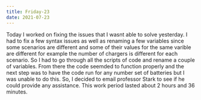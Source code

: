 ```yaml
---
title: Friday-23
date: 2021-07-23
---
```


Today I worked on fixing the issues that I wasnt able to solve yesterday. I had to fix a few syntax issues as well as renaming a few variables since some scenarios are different and some
of their values for the same varible are different for example the number of chargers is different for each scenario. So I had to go through all the scripts of code and rename 
a couple of variables. From there the code seemded to function properly and the next step was to have the code run for any number set of batteries but I was unable to do this.
So, I decided to email professor Stark to see if he could provide any assistance. This work period lasted about 2 hours and 36 minutes.
